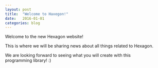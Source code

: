```yaml
---
layout: post
title:  "Welcome to Haxegon!"
date:   2016-01-01
categories: blog
---
```


Welcome to the new Hexagon website!

This is where we will be sharing news about all things related to Hexagon.

We are looking forward to seeing what you will create with this programming library! :)
